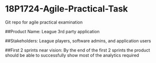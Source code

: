 # 18P1724-Agile-Practical-Task
Git repo for agile practical examination

##Product Name: 
League 3rd party application

##Stakeholders: 
League players, software admins, and application users

##First 2 sprints near vision:
By the end of the first 2 sprints the product should be able to successfully show most of the analytics required

